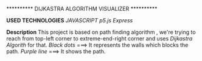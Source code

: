 ********** DIJKASTRA ALGORITHM VISUALIZER **********

**USED TECHNOLOGIES**
*JAVASCRIPT*
*p5.js*
*Express*


**Description**
This project is based on path finding algorithm , we're trying to reach from top-left corner to extreme-end-right corner and uses *Dijkastra Algorith* for that.
*Black dots* ===> It represents the walls which blocks the path.
*Purple line* ===> It shows the path.